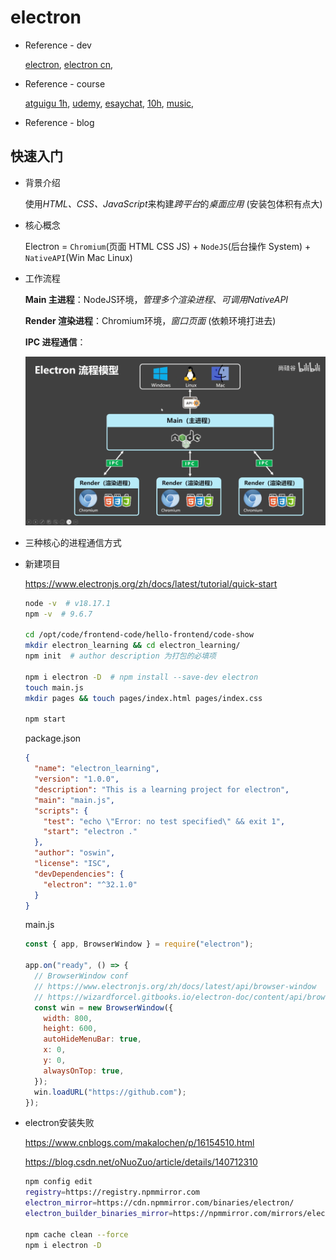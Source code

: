 # electron

- Reference - dev

  [electron](https://www.electronjs.org/), [electron cn](https://electron.nodejs.cn/), 

- Reference - course

  [atguigu 1h](https://www.bilibili.com/video/BV1sE421N7M5/), [udemy](https://www.bilibili.com/video/BV1pY4y1i7Ac/), [esaychat](https://www.bilibili.com/video/BV1qz421Y7zR/), [10h](https://www.bilibili.com/video/BV1xd4y1J7dB/), [music](https://www.bilibili.com/video/BV1FFpTeqEyZ/), 
  
- Reference - blog

  



## 快速入门

- 背景介绍

  使用*HTML、CSS、JavaScript*来构建*跨平台*的*桌面应用* (安装包体积有点大)

- 核心概念

  Electron = `Chromium`(页面 HTML CSS JS) + `NodeJS`(后台操作 System) + `NativeAPI`(Win Mac Linux)

- 工作流程

  **Main 主进程**：NodeJS环境，*管理多个渲染进程*、*可调用NativeAPI*

  **Render 渲染进程**：Chromium环境，*窗口页面* (依赖环境打进去)

  **IPC 进程通信**：

  ![](res/electron/electorn_process.png)

- 三种核心的进程通信方式

  







- 新建项目

  https://www.electronjs.org/zh/docs/latest/tutorial/quick-start

  ```bash
  node -v  # v18.17.1
  npm -v  # 9.6.7
  
  cd /opt/code/frontend-code/hello-frontend/code-show
  mkdir electron_learning && cd electron_learning/ 
  npm init  # author description 为打包的必填项
  
  npm i electron -D  # npm install --save-dev electron
  touch main.js
  mkdir pages && touch pages/index.html pages/index.css
  
  npm start
  
  ```

  package.json

  ```json
  {
    "name": "electron_learning",
    "version": "1.0.0",
    "description": "This is a learning project for electron",
    "main": "main.js",
    "scripts": {
      "test": "echo \"Error: no test specified\" && exit 1",
      "start": "electron ."
    },
    "author": "oswin",
    "license": "ISC",
    "devDependencies": {
      "electron": "^32.1.0"
    }
  }
  
  ```

  main.js

  ```js
  const { app, BrowserWindow } = require("electron");
  
  app.on("ready", () => {
    // BrowserWindow conf
    // https://www.electronjs.org/zh/docs/latest/api/browser-window
    // https://wizardforcel.gitbooks.io/electron-doc/content/api/browser-window.html
    const win = new BrowserWindow({
      width: 800,
      height: 600,
      autoHideMenuBar: true,
      x: 0,
      y: 0,
      alwaysOnTop: true,
    });
    win.loadURL("https://github.com");
  });
  
  ```

- electron安装失败

  https://www.cnblogs.com/makalochen/p/16154510.html

  https://blog.csdn.net/oNuoZuo/article/details/140712310

  ```bash
  npm config edit
  registry=https://registry.npmmirror.com
  electron_mirror=https://cdn.npmmirror.com/binaries/electron/
  electron_builder_binaries_mirror=https://npmmirror.com/mirrors/electron-builder-binaries/
  
  npm cache clean --force
  npm i electron -D 
  
  ```

  









